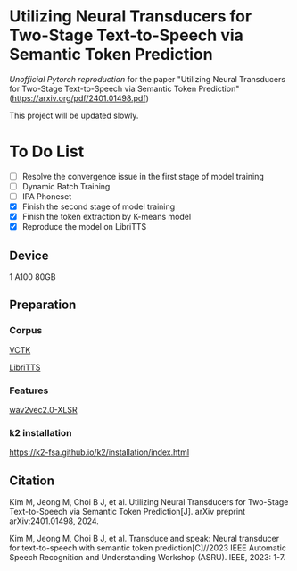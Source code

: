 # Utilizing Neural Transducers for Two-Stage Text-to-Speech via Semantic Token Prediction

*Unofficial Pytorch reproduction* for the paper "Utilizing Neural Transducers for Two-Stage Text-to-Speech via Semantic Token Prediction" (https://arxiv.org/pdf/2401.01498.pdf)

This project will be updated slowly.

# To Do List

- [ ] Resolve the convergence issue in the first stage of model training
- [ ] Dynamic Batch Training
- [ ] IPA Phoneset
- [x] Finish the second stage of model training
- [x] Finish the token extraction by K-means model
- [x] Reproduce the model on LibriTTS

## Device

1 A100 80GB

## Preparation

### Corpus

[VCTK](https://datashare.ed.ac.uk/handle/10283/2651)

[LibriTTS](https://www.openslr.org/60/)

### Features

[wav2vec2.0-XLSR](https://huggingface.co/facebook/wav2vec2-xlsr-53-espeak-cv-ft)

### k2 installation

https://k2-fsa.github.io/k2/installation/index.html

## Citation

Kim M, Jeong M, Choi B J, et al. Utilizing Neural Transducers for Two-Stage Text-to-Speech via Semantic Token Prediction[J]. arXiv preprint arXiv:2401.01498, 2024.

Kim M, Jeong M, Choi B J, et al. Transduce and speak: Neural transducer for text-to-speech with semantic token prediction[C]//2023 IEEE Automatic Speech Recognition and Understanding Workshop (ASRU). IEEE, 2023: 1-7.
